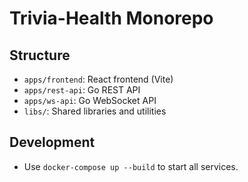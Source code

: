 # Trivia-Health Monorepo

## Structure

- `apps/frontend`: React frontend (Vite)
- `apps/rest-api`: Go REST API
- `apps/ws-api`: Go WebSocket API
- `libs/`: Shared libraries and utilities

## Development

- Use `docker-compose up --build` to start all services.